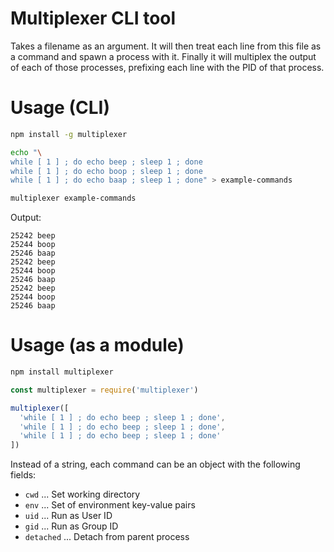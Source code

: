 # Multiplexer CLI tool

Takes a filename as an argument. It will then treat each line from this file as a command and spawn a process with it. Finally it will multiplex the output of each of those processes, prefixing each line with the PID of that process.

# Usage (CLI)

``` sh
npm install -g multiplexer
```

``` sh
echo "\
while [ 1 ] ; do echo beep ; sleep 1 ; done
while [ 1 ] ; do echo boop ; sleep 1 ; done
while [ 1 ] ; do echo baap ; sleep 1 ; done" > example-commands

multiplexer example-commands
```

Output:

```
25242 beep
25244 boop
25246 baap
25242 beep
25244 boop
25246 baap
25242 beep
25244 boop
25246 baap
```

# Usage (as a module)

``` sh
npm install multiplexer
```

``` js
const multiplexer = require('multiplexer')

multiplexer([
  'while [ 1 ] ; do echo beep ; sleep 1 ; done',
  'while [ 1 ] ; do echo beep ; sleep 1 ; done',
  'while [ 1 ] ; do echo beep ; sleep 1 ; done'
])
```

Instead of a string, each command can be an object with the following fields:

* `cwd` ... Set working directory
* `env` ... Set of environment key-value pairs
* `uid` ... Run as User ID
* `gid` ... Run as Group ID
* `detached` ... Detach from parent process
